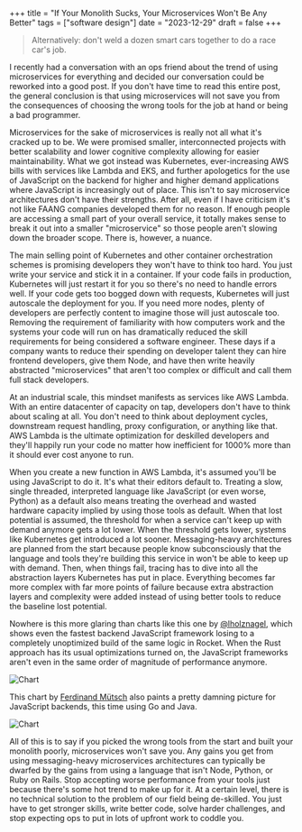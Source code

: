 +++
title =  "If Your Monolith Sucks, Your Microservices Won't Be Any Better"
tags = ["software design"]
date = "2023-12-29"
draft = false
+++

> Alternatively: don't weld a dozen smart cars together to do a race car's job.

I recently had a conversation with an ops friend about the trend of using
microservices for everything and decided our conversation could be reworked into
a good post. If you don't have time to read this entire post, the general
conclusion is that using microservices will not save you from the consequences
of choosing the wrong tools for the job at hand or being a bad programmer.

Microservices for the sake of microservices is really not all what it's cracked
up to be. We were promised smaller, interconnected projects with better
scalability and lower cognitive complexity allowing for easier maintainability.
What we got instead was Kubernetes, ever-increasing AWS bills with services like
Lambda and EKS, and further apologetics for the use of JavaScript on the backend
for higher and higher demand applications where JavaScript is increasingly out
of place. This isn't to say microservice architectures don't have their
strengths. After all, even if I have criticism it's not like FAANG companies
developed them for no reason. If enough people are accessing a small part of
your overall service, it totally makes sense to break it out into a smaller
"microservice" so those people aren't slowing down the broader scope. There is,
however, a nuance.

The main selling point of Kubernetes and other container orchestration schemes
is promising developers they won't have to think too hard. You just write your
service and stick it in a container. If your code fails in production,
Kubernetes will just restart it for you so there's no need to handle errors
well. If your code gets too bogged down with requests, Kubernetes will just
autoscale the deployment for you. If you need more nodes, plenty of developers
are perfectly content to imagine those will just autoscale too. Removing the
requirement of familiarity with how computers work and the systems your code
will run on has dramatically reduced the skill requirements for being considered
a software engineer. These days if a company wants to reduce their spending on
developer talent they can hire frontend developers, give them Node, and have
then write heavily abstracted "microservices" that aren't too complex or
difficult and call them full stack developers.

At an industrial scale, this mindset manifests as services like AWS Lambda. With
an entire datacenter of capacity on tap, developers don't have to think about
scaling at all. You don't need to think about deployment cycles, downstream
request handling, proxy configuration, or anything like that. AWS Lambda is the
ultimate optimization for deskilled developers and they'll happily run your code
no matter how inefficient for 1000% more than it should ever cost anyone to run.

When you create a new function in AWS Lambda, it's assumed you'll be using
JavaScript to do it. It's what their editors default to. Treating a slow, single
threaded, interpreted language like JavaScript (or even worse, Python) as a
default also means treating the overhead and wasted hardware capacity implied by
using those tools as default. When that lost potential is assumed, the threshold
for when a service can't keep up with demand anymore gets a lot lower. When the
threshold gets lower, systems like Kubernetes get introduced a lot sooner.
Messaging-heavy architectures are planned from the start because people know
subconsciously that the language and tools they're building this service in
won't be able to keep up with demand. Then, when things fail, tracing has to
dive into all the abstraction layers Kubernetes has put in place. Everything
becomes far more complex with far more points of failure because extra
abstraction layers and complexity were added instead of using better tools to
reduce the baseline lost potential.

Nowhere is this more glaring than charts like this one by
[@lholznagel](https://medium.com/@lholznagel/comparing-nodejs-and-rust-http-frameworks-response-times-5738dfa1843d),
which shows even the fastest backend JavaScript framework losing to a completely
unoptimized build of the same logic in Rocket. When the Rust approach has its
usual optimizations turned on, the JavaScript frameworks aren't even in the same
order of magnitude of performance anymore.

![Chart](/images/rocketexpress.webp)

This chart by
[Ferdinand Mütsch](https://muetsch.io/http-performance-java-jersey-vs-go-vs-nodejs.html)
also paints a pretty damning picture for JavaScript backends, this time using Go
and Java.

![Chart](/images/goexpress.svg)

All of this is to say if you picked the wrong tools from the start and built
your monolith poorly, microservices won't save you. Any gains you get from using
messaging-heavy microservices architectures can typically be dwarfed by the
gains from using a language that isn't Node, Python, or Ruby on Rails. Stop
accepting worse performance from your tools just because there's some hot trend
to make up for it. At a certain level, there is no technical solution to the
problem of our field being de-skilled. You just have to get stronger skills,
write better code, solve harder challenges, and stop expecting ops to put in
lots of upfront work to coddle you.
